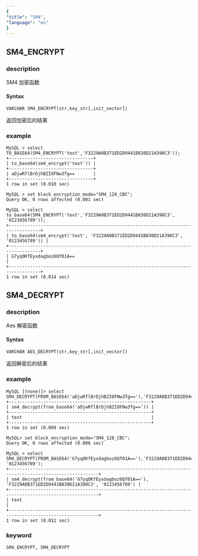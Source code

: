 ```yaml
---
{
"title": "SM4",
"language": "en"
}
---
```


<!-- 
Licensed to the Apache Software Foundation (ASF) under one
or more contributor license agreements.  See the NOTICE file
distributed with this work for additional information
regarding copyright ownership.  The ASF licenses this file
to you under the Apache License, Version 2.0 (the
"License"); you may not use this file except in compliance
with the License.  You may obtain a copy of the License at
  http://www.apache.org/licenses/LICENSE-2.0
Unless required by applicable law or agreed to in writing,
software distributed under the License is distributed on an
"AS IS" BASIS, WITHOUT WARRANTIES OR CONDITIONS OF ANY
KIND, either express or implied.  See the License for the
specific language governing permissions and limitations
under the License.
-->

## SM4_ENCRYPT

### description
SM4 加密函数
#### Syntax

`VARCHAR SM4_ENCRYPT(str,key_str[,init_vector])`

返回加密后的结果

### example

```
MySQL > select TO_BASE64(SM4_ENCRYPT('text','F3229A0B371ED2D9441B830D21A390C3'));
+--------------------------------+
| to_base64(sm4_encrypt('text')) |
+--------------------------------+
| aDjwRflBrDjhBZIOFNw3Tg==       |
+--------------------------------+
1 row in set (0.010 sec)

MySQL > set block_encryption_mode="SM4_128_CBC";
Query OK, 0 rows affected (0.001 sec)

MySQL > select to_base64(SM4_ENCRYPT('text','F3229A0B371ED2D9441B830D21A390C3', '0123456789'));
+----------------------------------------------------------------------------------+
| to_base64(sm4_encrypt('text', 'F3229A0B371ED2D9441B830D21A390C3', '0123456789')) |
+----------------------------------------------------------------------------------+
| G7yqOKfEyxdagboz6Qf01A==                                                         |
+----------------------------------------------------------------------------------+
1 row in set (0.014 sec)
```

## SM4_DECRYPT

### description
Aes 解密函数
#### Syntax

`VARCHAR AES_DECRYPT(str,key_str[,init_vector])`

返回解密后的结果

### example

```
MySQL [(none)]> select SM4_DECRYPT(FROM_BASE64('aDjwRflBrDjhBZIOFNw3Tg=='),'F3229A0B371ED2D9441B830D21A390C3');
+------------------------------------------------------+
| sm4_decrypt(from_base64('aDjwRflBrDjhBZIOFNw3Tg==')) |
+------------------------------------------------------+
| text                                                 |
+------------------------------------------------------+
1 row in set (0.009 sec)

MySQL> set block_encryption_mode="SM4_128_CBC";
Query OK, 0 rows affected (0.006 sec)

MySQL > select SM4_DECRYPT(FROM_BASE64('G7yqOKfEyxdagboz6Qf01A=='),'F3229A0B371ED2D9441B830D21A390C3', '0123456789');
+--------------------------------------------------------------------------------------------------------+
| sm4_decrypt(from_base64('G7yqOKfEyxdagboz6Qf01A=='), 'F3229A0B371ED2D9441B830D21A390C3', '0123456789') |
+--------------------------------------------------------------------------------------------------------+
| text                                                                                                   |
+--------------------------------------------------------------------------------------------------------+
1 row in set (0.012 sec)
```

### keyword

    SM4_ENCRYPT, SM4_DECRYPT